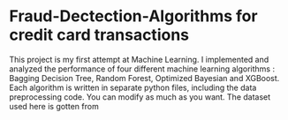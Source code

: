 # Fraud-Dectection-Algorithms for credit card transactions
This project is my first attempt at Machine Learning.
I implemented and analyzed the performance of four different machine learning algorithms : Bagging Decision Tree, Random Forest, Optimized Bayesian and XGBoost.
Each algorithm is written in separate python files, including the data preprocessing code. You can modify as much as you want.
The dataset used here is gotten from 
